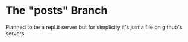 # The "posts" Branch
Planned to be a repl.it server but for simplicity it's just a file on github's servers

